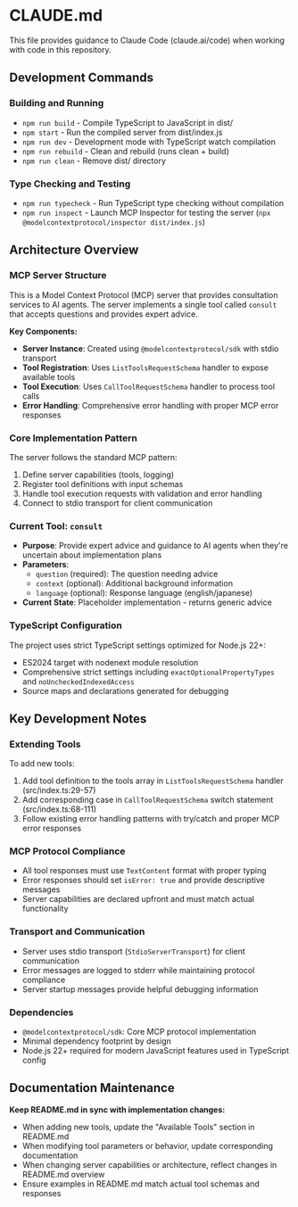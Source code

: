 # CLAUDE.md

This file provides guidance to Claude Code (claude.ai/code) when working with code in this repository.

## Development Commands

### Building and Running
- `npm run build` - Compile TypeScript to JavaScript in dist/
- `npm start` - Run the compiled server from dist/index.js
- `npm run dev` - Development mode with TypeScript watch compilation
- `npm run rebuild` - Clean and rebuild (runs clean + build)
- `npm run clean` - Remove dist/ directory

### Type Checking and Testing
- `npm run typecheck` - Run TypeScript type checking without compilation
- `npm run inspect` - Launch MCP Inspector for testing the server (`npx @modelcontextprotocol/inspector dist/index.js`)

## Architecture Overview

### MCP Server Structure
This is a Model Context Protocol (MCP) server that provides consultation services to AI agents. The server implements a single tool called `consult` that accepts questions and provides expert advice.

**Key Components:**
- **Server Instance**: Created using `@modelcontextprotocol/sdk` with stdio transport
- **Tool Registration**: Uses `ListToolsRequestSchema` handler to expose available tools
- **Tool Execution**: Uses `CallToolRequestSchema` handler to process tool calls
- **Error Handling**: Comprehensive error handling with proper MCP error responses

### Core Implementation Pattern
The server follows the standard MCP pattern:
1. Define server capabilities (tools, logging)
2. Register tool definitions with input schemas
3. Handle tool execution requests with validation and error handling
4. Connect to stdio transport for client communication

### Current Tool: `consult`
- **Purpose**: Provide expert advice and guidance to AI agents when they're uncertain about implementation plans
- **Parameters**: 
  - `question` (required): The question needing advice
  - `context` (optional): Additional background information  
  - `language` (optional): Response language (english/japanese)
- **Current State**: Placeholder implementation - returns generic advice

### TypeScript Configuration
The project uses strict TypeScript settings optimized for Node.js 22+:
- ES2024 target with nodenext module resolution
- Comprehensive strict settings including `exactOptionalPropertyTypes` and `noUncheckedIndexedAccess`
- Source maps and declarations generated for debugging

## Key Development Notes

### Extending Tools
To add new tools:
1. Add tool definition to the tools array in `ListToolsRequestSchema` handler (src/index.ts:29-57)
2. Add corresponding case in `CallToolRequestSchema` switch statement (src/index.ts:68-111)
3. Follow existing error handling patterns with try/catch and proper MCP error responses

### MCP Protocol Compliance
- All tool responses must use `TextContent` format with proper typing
- Error responses should set `isError: true` and provide descriptive messages
- Server capabilities are declared upfront and must match actual functionality

### Transport and Communication
- Server uses stdio transport (`StdioServerTransport`) for client communication
- Error messages are logged to stderr while maintaining protocol compliance
- Server startup messages provide helpful debugging information

### Dependencies
- `@modelcontextprotocol/sdk`: Core MCP protocol implementation
- Minimal dependency footprint by design
- Node.js 22+ required for modern JavaScript features used in TypeScript config

## Documentation Maintenance

**Keep README.md in sync with implementation changes:**
- When adding new tools, update the "Available Tools" section in README.md
- When modifying tool parameters or behavior, update corresponding documentation
- When changing server capabilities or architecture, reflect changes in README.md overview
- Ensure examples in README.md match actual tool schemas and responses